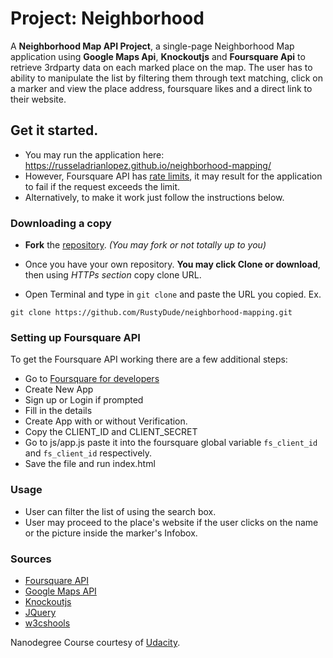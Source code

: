 # Project: Neighborhood

A **Neighborhood Map API Project**, a single-page Neighborhood Map application using **Google Maps Api**, **Knockoutjs** and **Foursquare Api** to retrieve 3rdparty data on each marked place on the map. The user has to ability to manipulate the list by filtering them through text matching, click on a marker and view the place address, foursquare likes and a direct link to their website.

## Get it started.

* You may run the application here: https://russeladrianlopez.github.io/neighborhood-mapping/
* However, Foursquare API has [rate limits](https://developer.foursquare.com/overview/ratelimits), it may result for the application to fail if the request exceeds the limit.
* Alternatively, to make it work just follow the instructions below.

### Downloading a copy
* **Fork** the [repository](https://github.com/RustyDude/neighborhood-mapping). _(You may fork or not totally up to you)_

* Once you have your own repository. **You may click Clone or download**, then using _HTTPs section_ copy clone URL.

* Open Terminal and type in `git clone` and paste the URL you copied.
Ex.
```
git clone https://github.com/RustyDude/neighborhood-mapping.git
```

### Setting up Foursquare API
To get the Foursquare API working there are a few additional steps:

* Go to [Foursquare for developers](https://developer.foursquare.com/)
* Create New App
* Sign up or Login if prompted
* Fill in the details
* Create App with or without Verification.
* Copy the CLIENT_ID and CLIENT_SECRET
* Go to js/app.js paste it into the foursquare global variable `fs_client_id` and `fs_client_id` respectively.
* Save the file and run index.html

### Usage
* User can filter the list of using the search box.
* User may proceed to the place's website if the user clicks on the name or the picture inside the marker's Infobox.

### Sources

* [Foursquare API](https://developer.foursquare.com/)
* [Google Maps API](https://developers.google.com/maps/)
* [Knockoutjs](http://knockoutjs.com/)
* [JQuery](http://api.jquery.com/)
* [w3cshools](http://www.w3schools.com/)

Nanodegree Course courtesy of [Udacity](https://www.udacity.com/).
